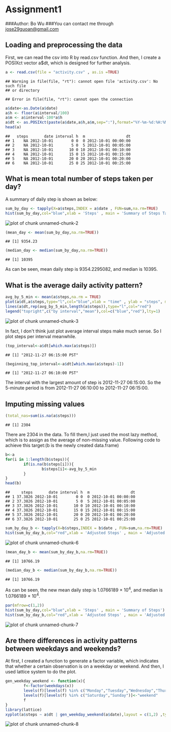 # Assignment1
###Author: Bo Wu
###You can contact me through jose29guoan@gmail.com

## Loading and preprocessing the data
First, we can read the csv into R by read.csv function. And then, I create a POSIXct vector a$dt, which is designed for further analysis.

```r
a <- read.csv(file = "activity.csv" , as.is =TRUE)
```

```
## Warning in file(file, "rt"): cannot open file 'activity.csv': No such file
## or directory
```

```
## Error in file(file, "rt"): cannot open the connection
```

```r
a$date<-as.Date(a$date)
a$h <- floor(a$interval/100)
a$m <- a$interval-100*a$h
a$dt <- as.POSIXct(paste(a$date,a$h,a$m,sep=":"),format="%Y-%m-%d:%H:%M")
head(a)
```

```
##   steps       date interval h  m                  dt
## 1    NA 2012-10-01        0 0  0 2012-10-01 00:00:00
## 2    NA 2012-10-01        5 0  5 2012-10-01 00:05:00
## 3    NA 2012-10-01       10 0 10 2012-10-01 00:10:00
## 4    NA 2012-10-01       15 0 15 2012-10-01 00:15:00
## 5    NA 2012-10-01       20 0 20 2012-10-01 00:20:00
## 6    NA 2012-10-01       25 0 25 2012-10-01 00:25:00
```

## What is mean total number of steps taken per day?
A summary of daily step is shown as below:

```r
sum_by_day <- tapply(X=a$steps,INDEX = a$date , FUN=sum,na.rm=TRUE)
hist(sum_by_day,col="blue",xlab = 'Steps' , main = 'Summary of Steps Taken per Day')
```

![plot of chunk unnamed-chunk-2](figure/unnamed-chunk-2-1.png) 

```r
(mean_day <- mean(sum_by_day,na.rm=TRUE))
```

```
## [1] 9354.23
```

```r
(median_day <- median(sum_by_day,na.rm=TRUE))
```

```
## [1] 10395
```
As can be seen, mean daily step is 9354.2295082, and median is 10395.

## What is the average daily activity pattern?

```r
avg_by_5_min <- mean(a$steps,na.rm = TRUE)
plot(a$dt,a$steps,type="l",col="blue",xlab = "time" , ylab = "steps", main = "Time Series plot of Steps taken")
lines(a$dt,rep(avg_by_5_min,length(a$steps)),type="l",col="red")
legend("topright",c("by interval","mean"),col=c("blue","red"),lty=1)
```

![plot of chunk unnamed-chunk-3](figure/unnamed-chunk-3-1.png) 

In fact, I don't think just plot average interval steps make much sense. So I plot steps per interval meanwhile. 

```r
(top_interval<-a$dt[which.max(a$steps)])
```

```
## [1] "2012-11-27 06:15:00 PST"
```

```r
(beginning_top_interval<-a$dt[which.max(a$steps)-1])
```

```
## [1] "2012-11-27 06:10:00 PST"
```
The interval with the largest amount of step is 2012-11-27 06:15:00. So the 5-minute period is from 2012-11-27 06:10:00 to 2012-11-27 06:15:00.

## Imputing missing values

```r
(total_nas=sum(is.na(a$steps)))
```

```
## [1] 2304
```

There are 2304 in the data. To fill them,I just used the most lazy method, which is to assign as the average of non-missing value. Following code to achieve this target:(b is the newly created data.frame)

```r
b<-a
for(i in 1:length(b$steps)){
        if(is.na(b$steps[i])){
                b$steps[i]<-avg_by_5_min
        }
}
head(b)
```

```
##     steps       date interval h  m                  dt
## 1 37.3826 2012-10-01        0 0  0 2012-10-01 00:00:00
## 2 37.3826 2012-10-01        5 0  5 2012-10-01 00:05:00
## 3 37.3826 2012-10-01       10 0 10 2012-10-01 00:10:00
## 4 37.3826 2012-10-01       15 0 15 2012-10-01 00:15:00
## 5 37.3826 2012-10-01       20 0 20 2012-10-01 00:20:00
## 6 37.3826 2012-10-01       25 0 25 2012-10-01 00:25:00
```

```r
sum_by_day_b <- tapply(X=b$steps,INDEX = b$date , FUN=sum,na.rm=TRUE)
hist(sum_by_day_b,col="red",xlab = 'Adjusted Steps' , main = 'Adjusted Summary of Steps Taken per Day')
```

![plot of chunk unnamed-chunk-6](figure/unnamed-chunk-6-1.png) 

```r
(mean_day_b <- mean(sum_by_day_b,na.rm=TRUE))
```

```
## [1] 10766.19
```

```r
(median_day_b <- median(sum_by_day_b,na.rm=TRUE))
```

```
## [1] 10766.19
```
As can be seen, the new mean daily step is 1.0766189 &times; 10<sup>4</sup>, and median is 1.0766189 &times; 10<sup>4</sup>.


```r
par(mfrow=c(1,2))
hist(sum_by_day,col="blue",xlab = 'Steps' , main = 'Summary of Steps')
hist(sum_by_day_b,col="red",xlab = 'Adjusted Steps' , main = 'Adjusted Summary of Steps')
```

![plot of chunk unnamed-chunk-7](figure/unnamed-chunk-7-1.png) 

## Are there differences in activity patterns between weekdays and weekends?
At first, I created a function to generate a factor variable, which indicates that whether a certain observation is on a weekday or weekend. And then, I used lattice system to do the plot.

```r
gen_weekday_weekend <- function(x){
        f<-factor(weekdays(x))
        levels(f)[levels(f) %in% c("Monday","Tuesday","Wednesday","Thursday","Friday")]<-"weekday"
        levels(f)[levels(f) %in% c("Saturday","Sunday")]<-"weekend"
        f
}
library(lattice)
xyplot(a$steps ~ a$dt | gen_weekday_weekend(a$date),layout = c(1,2) ,type="l",xlab = 'Interval' , ylab = "Number of Steps")
```

![plot of chunk unnamed-chunk-8](figure/unnamed-chunk-8-1.png) 
